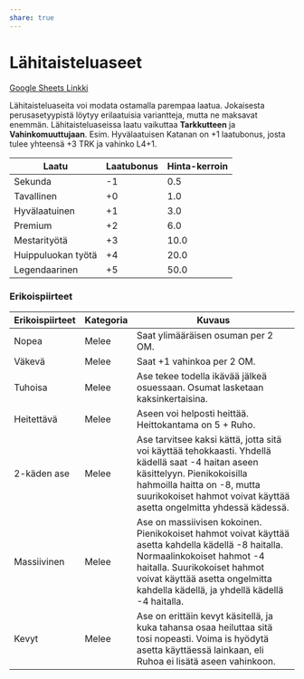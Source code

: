 ```yaml
---
share: true
---
```

# Lähitaisteluaseet

[Google Sheets Linkki](https://docs.google.com/spreadsheets/d/1RJnrUFTozJ0qA0zV1AmJUl_qiV4HPK5_k5pvZ7RL4Rw/edit#gid=787775801)

Lähitaisteluaseita voi modata ostamalla parempaa laatua. Jokaisesta perusasetyypistä löytyy erilaatuisia variantteja, mutta ne maksavat enemmän. Lähitaisteluaseissa laatu vaikuttaa **Tarkkutteen** ja **Vahinkomuuttujaan**. Esim. Hyvälaatuisen Katanan on +1 laatubonus, josta tulee yhteensä +3 TRK ja vahinko L4+1.

| Laatu              | Laatubonus | Hinta-kerroin |
| ------------------ | ---------- | ------------- |
| Sekunda            | -1         | 0.5           |
| Tavallinen         | +0         | 1.0           |
| Hyvälaatuinen      | +1         | 3.0           |
| Premium            | +2         | 6.0           |
| Mestarityötä       | +3         | 10.0          |
| Huippuluokan työtä | +4         | 20.0          |
| Legendaarinen      | +5         | 50.0          |



### Erikoispiirteet

| Erikoispiirteet | Kategoria | Kuvaus                                                                                                                                                                                                                                              |
|-----------------|-----------|-----------------------------------------------------------------------------------------------------------------------------------------------------------------------------------------------------------------------------------------------------|
| Nopea           | Melee     | Saat ylimääräisen osuman per 2 OM.                                                                                                                                                                                                                  |
| Väkevä          | Melee     | Saat +1 vahinkoa per 2 OM.                                                                                                                                                                                                                          |
| Tuhoisa         | Melee     | Ase tekee todella ikävää jälkeä osuessaan. Osumat lasketaan kaksinkertaisina.                                                                                                                                                                       |
| Heitettävä      | Melee     | Aseen voi helposti heittää. Heittokantama on 5 + Ruho.                                                                                                                                                                                              |
| 2-käden ase     | Melee     | Ase tarvitsee kaksi kättä, jotta sitä voi käyttää tehokkaasti. Yhdellä kädellä saat -4 haitan aseen käsittelyyn. Pienikokoisilla hahmoilla haitta on -8, mutta suurikokoiset hahmot voivat käyttää asetta ongelmitta yhdessä kädessä.               |
| Massiivinen     | Melee     | Ase on massiivisen kokoinen. Pienikokoiset hahmot voivat käyttää asetta kahdella kädellä -8 haitalla. Normaalinkokoiset hahmot -4 haitalla. Suurikokoiset hahmot voivat käyttää asetta ongelmitta kahdella kädellä, ja yhdellä kädellä -4 haitalla. |
| Kevyt           | Melee     | Ase on erittäin kevyt käsitellä, ja kuka tahansa osaa heiluttaa sitä tosi nopeasti. Voima is hyödytä asetta käyttäessä lainkaan, eli Ruhoa ei lisätä aseen vahinkoon.                                                                               |

